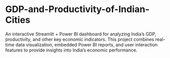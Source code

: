 # GDP-and-Productivity-of-Indian-Cities
An interactive Streamlit + Power BI dashboard for analyzing India’s GDP, productivity, and other key economic indicators. This project combines real-time data visualization, embedded Power BI reports, and user interaction features to provide insights into India’s economic performance.

